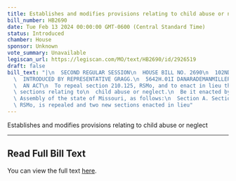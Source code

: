 ```yaml
---
title: Establishes and modifies provisions relating to child abuse or neglect
bill_number: HB2690
date: Tue Feb 13 2024 00:00:00 GMT-0600 (Central Standard Time)
status: Introduced
chamber: House
sponsor: Unknown
vote_summary: Unavailable
legiscan_url: https://legiscan.com/MO/text/HB2690/id/2926519
draft: false
bill_text: "|\n  SECOND REGULAR SESSION\n  HOUSE BILL NO. 2690\n  102ND GENERAL ASSEMBLY\n\
  \  INTRODUCED BY REPRESENTATIVE GRAGG.\n  5642H.01I DANARADEMANMILLER,ChiefClerk\n\
  \  AN ACT\n  To repeal section 210.125, RSMo, and to enact in lieu thereof two new\
  \ sections relating to\n  child abuse or neglect.\n  Be it enacted by the General\
  \ Assembly of the state of Missouri, as follows:\n  Section A. Section 210.125,\
  \ RSMo, is repealed and two new sections enacted in lieu"
---
```

Establishes and modifies provisions relating to child abuse or neglect

---

## Read Full Bill Text

You can view the full text [here](https://legiscan.com/MO/text/HB2690/id/2926519).
